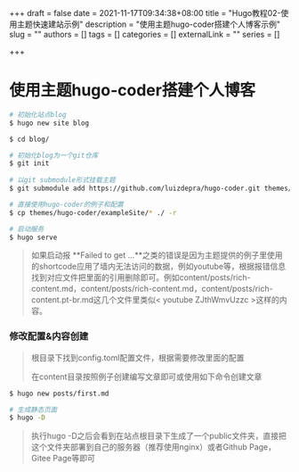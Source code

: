 +++
draft = false
date = 2021-11-17T09:34:38+08:00
title = "Hugo教程02-使用主题快速建站示例"
description = "使用主题hugo-coder搭建个人博客示例"
slug = ""
authors = []
tags = []
categories = []
externalLink = ""
series = []

+++



# 使用主题hugo-coder搭建个人博客

```bash
# 初始化站点blog
$ hugo new site blog

$ cd blog/

# 初始化blog为一个git仓库
$ git init
 
# 以git submodule形式挂载主题
$ git submodule add https://github.com/luizdepra/hugo-coder.git themes/hugo-coder

# 直接使用hugo-coder的例子和配置
$ cp themes/hugo-coder/exampleSite/* ./ -r

# 启动服务
$ hugo serve
```

> 如果启动报 **Failed to get ...**之类的错误是因为主题提供的例子里使用的shortcode应用了墙内无法访问的数据，例如youtube等，根据报错信息找到对应文件把里面的引用删除即可。例如content/posts/rich-content.md，content/posts/rich-content.md，content/posts/rich-content.pt-br.md这几个文件里类似< youtube ZJthWmvUzzc >这样的内容。



### 修改配置&内容创建

> 根目录下找到config.toml配置文件，根据需要修改里面的配置
>
> 在content目录按照例子创建编写文章即可或使用如下命令创建文章

```bash
$ hugo new posts/first.md
```



```bash
# 生成静态页面
$ hugo -D
```

> 执行hugo -D之后会看到在站点根目录下生成了一个public文件夹，直接把这个文件夹部署到自己的服务器（推荐使用nginx）或者Github Page， Gitee Page等即可

